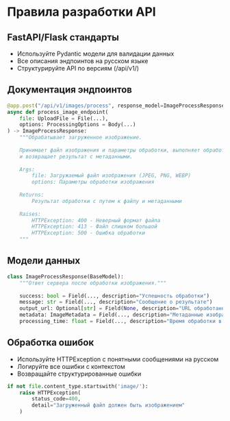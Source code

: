 # Правила разработки API

## FastAPI/Flask стандарты
- Используйте Pydantic модели для валидации данных
- Все описания эндпоинтов на русском языке
- Структурируйте API по версиям (/api/v1/)

## Документация эндпоинтов
```python
@app.post("/api/v1/images/process", response_model=ImageProcessResponse)
async def process_image_endpoint(
    file: UploadFile = File(...),
    options: ProcessingOptions = Body(...)
) -> ImageProcessResponse:
    """Обрабатывает загруженное изображение.
    
    Принимает файл изображения и параметры обработки, выполняет обработку
    и возвращает результат с метаданными.
    
    Args:
        file: Загружаемый файл изображения (JPEG, PNG, WEBP)
        options: Параметры обработки изображения
        
    Returns:
        Результат обработки с путем к файлу и метаданными
        
    Raises:
        HTTPException: 400 - Неверный формат файла
        HTTPException: 413 - Файл слишком большой
        HTTPException: 500 - Ошибка обработки
    """
```

## Модели данных
```python
class ImageProcessResponse(BaseModel):
    """Ответ сервера после обработки изображения."""
    
    success: bool = Field(..., description="Успешность обработки")
    message: str = Field(..., description="Сообщение о результате")
    output_url: Optional[str] = Field(None, description="URL обработанного изображения")
    metadata: ImageMetadata = Field(..., description="Метаданные изображения")
    processing_time: float = Field(..., description="Время обработки в секундах")
```

## Обработка ошибок
- Используйте HTTPException с понятными сообщениями на русском
- Логируйте все ошибки с контекстом
- Возвращайте структурированные ошибки

```python
if not file.content_type.startswith('image/'):
    raise HTTPException(
        status_code=400,
        detail="Загруженный файл должен быть изображением"
    )
```